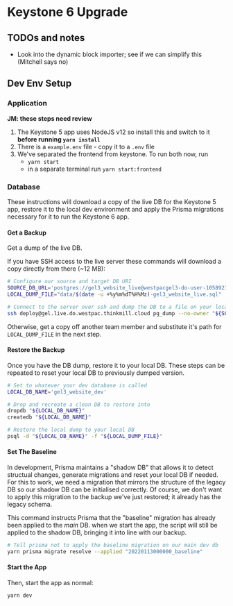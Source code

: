# Keystone 6 Upgrade

## TODOs and notes

* Look into the dynamic block importer; see if we can simplify this (Mitchell says no)

## Dev Env Setup

### Application

**JM: these steps need review**

1. The Keystone 5 app uses NodeJS v12 so install this and switch to it **before running `yarn install`**
2. There is a `example.env` file - copy it to a `.env` file
3. We've separated the frontend from keystone. To run both now, run
   - `yarn start`
   - in a separate terminal run `yarn start:frontend`

### Database

These instructions will download a copy of the live DB for the Keystone 5 app, restore it to the local dev environment and apply the Prisma migrations necessary for it to run the Keystone 6 app.

#### Get a Backup

Get a dump of the live DB.

If you have SSH access to the live server these commands will download a copy directly from there (\~12 MB):

```sh
# Configure our source and target DB URI
SOURCE_DB_URL='postgres://gel3_website_live@westpacgel3-do-user-1058923-0.a.db.ondigitalocean.com:25060/gel3_website_live?ssl=true'
LOCAL_DUMP_FILE="data/$(date -u +%y%m%dT%H%Mz)-gel3_website_live.sql"

# Connect to the server over ssh and dump the DB to a file on your local machine
ssh deploy@gel.live.do.westpac.thinkmill.cloud pg_dump --no-owner "${SOURCE_DB_URL}" > "${LOCAL_DUMP_FILE}"
```

Otherwise, get a copy off another team member and substitute it's path for `LOCAL_DUMP_FILE` in the next step.

#### Restore the Backup

Once you have the DB dump, restore it to your local DB.
These steps can be repeated to reset your local DB to previously dumped version.

```sh
# Set to whatever your dev database is called
LOCAL_DB_NAME='gel3_website_dev'

# Drop and recreate a clean DB to restore into
dropdb "${LOCAL_DB_NAME}"
createdb "${LOCAL_DB_NAME}"

# Restore the local dump to your local DB
psql -d "${LOCAL_DB_NAME}" -f "${LOCAL_DUMP_FILE}"
```

#### Set The Baseline

In development, Prisma maintains a "shadow DB" that allows it to detect structual changes, generate migrations and reset your local DB if needed.
For this to work, we need a migration that mirrors the structure of the legacy DB so our shadow DB can be initialised correctly.
Of course, we don't want to apply this migration to the backup we've just restored; it already has the legacy schema.

This command instructs Prisma that the "baseline" migration has already been applied to the _main_ DB.
when we start the app, the script will still be applied to the shadow DB, bringing it into line with our backup.

```sh
# Tell prisma not to apply the baseline migration on our main dev db
yarn prisma migrate resolve --applied "20220113000000_baseline"
```

#### Start the App

Then, start the app as normal:

```sh
yarn dev
```



